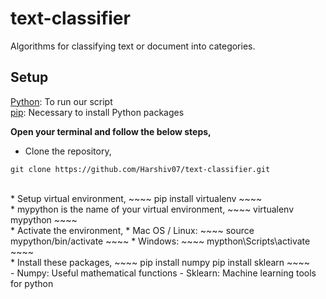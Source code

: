 # text-classifier
Algorithms for classifying text or document into categories.

## Setup

[Python](https://www.python.org/): To run our script  <br/>
[pip](https://pip.pypa.io/en/stable/): Necessary to install Python packages

**Open your terminal and follow the below steps,**
* Clone the repository,
~~~~
git clone https://github.com/Harshiv07/text-classifier.git
~~~~
<br /> 
* Setup virtual environment, 
~~~~
pip install virtualenv
~~~~
<br /> 
* mypython is the name of your virtual environment,
~~~~
virtualenv mypython
~~~~
<br /> 
* Activate the environment,   
  * Mac OS / Linux: 
  ~~~~
  source mypython/bin/activate
  ~~~~
  * Windows:
  ~~~~
  mypthon\Scripts\activate
  ~~~~
<br /> 
* Install these packages,
~~~~
pip install numpy
pip install sklearn
~~~~
<br /> 
- Numpy: Useful mathematical functions
- Sklearn: Machine learning tools for python
